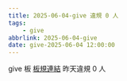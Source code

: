 ```yaml
---
title: 2025-06-04-give 違規 0 人
tags:
    - give
abbrlink: 2025-06-04-give
date: give-2025-06-04 12:00:00
---
```

give 板 [板規連結](https://www.ptt.cc/bbs/give/M.1612495900.A.C32.html)
昨天違規 0 人
